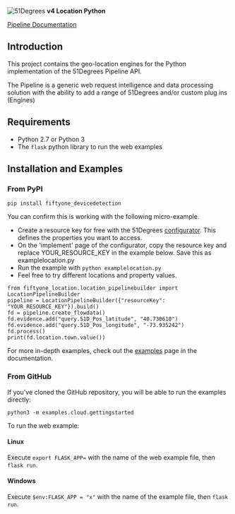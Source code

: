 ![51Degrees](https://51degrees.com/DesktopModules/FiftyOne/Distributor/Logo.ashx?utm_source=github&utm_medium=repository&utm_content=readme_main&utm_campaign=python-open-source) 
**v4 Location Python**

[Pipeline Documentation](https://51degrees.com/documentation/4.1/index.html "Complete documentation")

## Introduction

This project contains the geo-location engines for the Python implementation of the 51Degrees Pipeline API.

The Pipeline is a generic web request intelligence and data processing solution with the ability to add a range of 51Degrees and/or custom plug ins (Engines) 

## Requirements

* Python 2.7 or Python 3
* The `flask` python library to run the web examples

## Installation and Examples

### From PyPI

`pip install fiftyone_devicedetection`

You can confirm this is working with the following micro-example.

* Create a resource key for free with the 51Degrees [configurator](https://configure.51degrees.com/6CTsmbPx). This defines the properties you want to access.
* On the 'implement' page of the configurator, copy the resource key and replace YOUR_RESOURCE_KEY in the example below. Save this as examplelocation.py
* Run the example with `python examplelocation.py`
* Feel free to try different locations and property values.

```
from fiftyone_location.location_pipelinebuilder import LocationPipelineBuilder
pipeline = LocationPipelineBuilder({"resourceKey": "YOUR_RESOURCE_KEY"}).build()
fd = pipeline.create_flowdata()
fd.evidence.add("query.51D_Pos_latitude", "40.730610")
fd.evidence.add("query.51D_Pos_longitude", "-73.935242")
fd.process()
print(fd.location.town.value())
```

For more in-depth examples, check out the [examples](https://51degrees.com/documentation/4.1/_examples__reverse_geocoding__index.html) page in the documentation.

### From GitHub

If you've cloned the GitHub repository, you will be able to run the examples directly:

`python3 -m examples.cloud.gettingstarted`

To run the web example:

#### Linux

Execute `export FLASK_APP=` with the name of the web example file, then `flask run`.

#### Windows

Execute `$env:FLASK_APP = "x"` with the name of the example file, then `flask run`.
